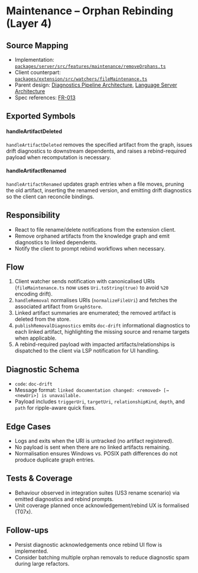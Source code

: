 # Maintenance – Orphan Rebinding (Layer 4)

## Source Mapping
- Implementation: [`packages/server/src/features/maintenance/removeOrphans.ts`](../../../packages/server/src/features/maintenance/removeOrphans.ts)
- Client counterpart: [`packages/extension/src/watchers/fileMaintenance.ts`](../../../packages/extension/src/watchers/fileMaintenance.ts)
- Parent design: [Diagnostics Pipeline Architecture](../../layer-3/diagnostics-pipeline.mdmd.md), [Language Server Architecture](../../layer-3/language-server-architecture.mdmd.md)
- Spec references: [FR-013](../../../specs/001-link-aware-diagnostics/spec.md#functional-requirements)

## Exported Symbols

#### handleArtifactDeleted
`handleArtifactDeleted` removes the specified artifact from the graph, issues drift diagnostics to downstream dependents, and raises a rebind-required payload when recomputation is necessary.

#### handleArtifactRenamed
`handleArtifactRenamed` updates graph entries when a file moves, pruning the old artifact, inserting the renamed version, and emitting drift diagnostics so the client can reconcile bindings.

## Responsibility
- React to file rename/delete notifications from the extension client.
- Remove orphaned artifacts from the knowledge graph and emit diagnostics to linked dependents.
- Notify the client to prompt rebind workflows when necessary.

## Flow
1. Client watcher sends notification with canonicalised URIs (`fileMaintenance.ts` now uses `Uri.toString(true)` to avoid `%20` encoding drift).
2. `handleRemoval` normalises URIs (`normalizeFileUri`) and fetches the associated artifact from `GraphStore`.
3. Linked artifact summaries are enumerated; the removed artifact is deleted from the store.
4. `publishRemovalDiagnostics` emits `doc-drift` informational diagnostics to each linked artifact, highlighting the missing source and rename targets when applicable.
5. A rebind-required payload with impacted artifacts/relationships is dispatched to the client via LSP notification for UI handling.

## Diagnostic Schema
- `code`: `doc-drift`
- Message format: `linked documentation changed: <removed> [→ <newUri>] is unavailable.`
- Payload includes `triggerUri`, `targetUri`, `relationshipKind`, `depth`, and `path` for ripple-aware quick fixes.

## Edge Cases
- Logs and exits when the URI is untracked (no artifact registered).
- No payload is sent when there are no linked artifacts remaining.
- Normalisation ensures Windows vs. POSIX path differences do not produce duplicate graph entries.

## Tests & Coverage
- Behaviour observed in integration suites (US3 rename scenario) via emitted diagnostics and rebind prompts.
- Unit coverage planned once acknowledgement/rebind UX is formalised (T07x).

## Follow-ups
- Persist diagnostic acknowledgements once rebind UI flow is implemented.
- Consider batching multiple orphan removals to reduce diagnostic spam during large refactors.
